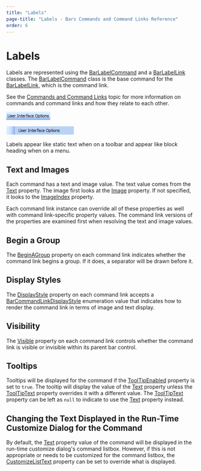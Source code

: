 ```yaml
---
title: "Labels"
page-title: "Labels - Bars Commands and Command Links Reference"
order: 6
---
```

# Labels

Labels are represented using the [BarLabelCommand](xref:@ActiproUIRoot.Controls.Bars.BarLabelCommand) and a [BarLabelLink](xref:@ActiproUIRoot.Controls.Bars.BarLabelLink) classes.  The [BarLabelCommand](xref:@ActiproUIRoot.Controls.Bars.BarLabelCommand) class is the base command for the [BarLabelLink](xref:@ActiproUIRoot.Controls.Bars.BarLabelLink), which is the command link.

See the [Commands and Command Links](index.md) topic for more information on commands and command links and how they relate to each other.

![Screenshot](../images/bar-label-on-toolbar.gif)

![Screenshot](../images/bar-label-on-menu.gif)

Labels appear like static text when on a toolbar and appear like block heading when on a menu.

## Text and Images

Each command has a text and image value.  The text value comes from the [Text](xref:@ActiproUIRoot.Controls.Bars.BarCommand.Text) property.  The image first looks at the [Image](xref:@ActiproUIRoot.Controls.Bars.BarCommand.Image) property.  If not specified, it looks to the [ImageIndex](xref:@ActiproUIRoot.Controls.Bars.BarCommand.ImageIndex) property.

Each command link instance can override all of these properties as well with command link-specific property values.  The command link versions of the properties are examined first when resolving the text and image values.

## Begin a Group

The [BeginAGroup](xref:@ActiproUIRoot.Controls.Bars.BarCommandLink.BeginAGroup) property on each command link indicates whether the command link begins a group.  If it does, a separator will be drawn before it.

## Display Styles

The [DisplayStyle](xref:@ActiproUIRoot.Controls.Bars.BarCommandLink.DisplayStyle) property on each command link accepts a [BarCommandLinkDisplayStyle](xref:@ActiproUIRoot.Controls.Bars.BarCommandLinkDisplayStyle) enumeration value that indicates how to render the command link in terms of image and text display.

## Visibility

The [Visible](xref:@ActiproUIRoot.Controls.Bars.BarCommandLink.Visible) property on each command link controls whether the command link is visible or invisible within its parent bar control.

## Tooltips

Tooltips will be displayed for the command if the [ToolTipEnabled](xref:@ActiproUIRoot.Controls.Bars.BarCommand.ToolTipEnabled) property is set to `true`.  The tooltip will display the value of the [Text](xref:@ActiproUIRoot.Controls.Bars.BarCommand.Text) property unless the [ToolTipText](xref:@ActiproUIRoot.Controls.Bars.BarCommand.ToolTipText) property overrides it with a different value.  The [ToolTipText](xref:@ActiproUIRoot.Controls.Bars.BarCommand.ToolTipText) property can be left as `null` to indicate to use the [Text](xref:@ActiproUIRoot.Controls.Bars.BarCommand.Text) property instead.

## Changing the Text Displayed in the Run-Time Customize Dialog for the Command

By default, the [Text](xref:@ActiproUIRoot.Controls.Bars.BarCommand.Text) property value of the command will be displayed in the run-time customize dialog's command listbox.  However, if this is not appropriate or needs to be customized for the command listbox, the [CustomizeListText](xref:@ActiproUIRoot.Controls.Bars.BarCommand.CustomizeListText) property can be set to override what is displayed.
